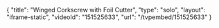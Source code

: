 {
    "title": "Winged Corkscrew with Foil Cutter",
    "type": "solo",
    "layout": "iframe-static",
    "videoId": "151525633",
    "url": "\/tvpembed\/151525633"
}